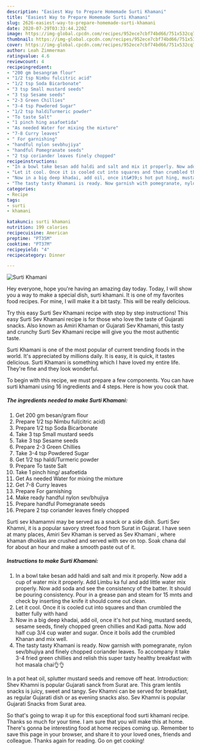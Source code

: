 ```yaml
---
description: "Easiest Way to Prepare Homemade Surti Khamani"
title: "Easiest Way to Prepare Homemade Surti Khamani"
slug: 2626-easiest-way-to-prepare-homemade-surti-khamani
date: 2020-07-29T03:33:44.220Z
image: https://img-global.cpcdn.com/recipes/952ece7cbf74bd66/751x532cq70/surti-khamani-recipe-main-photo.jpg
thumbnail: https://img-global.cpcdn.com/recipes/952ece7cbf74bd66/751x532cq70/surti-khamani-recipe-main-photo.jpg
cover: https://img-global.cpcdn.com/recipes/952ece7cbf74bd66/751x532cq70/surti-khamani-recipe-main-photo.jpg
author: Leah Zimmerman
ratingvalue: 4.6
reviewcount: 4
recipeingredient:
- "200 gm besangram flour"
- "1/2 tsp Nimbu fulcitric acid"
- "1/2 tsp Soda Bicarbonate"
- "3 tsp Small mustard seeds"
- "3 tsp Sesame seeds"
- "2-3 Green Chillies"
- "3-4 tsp Powdered Sugar"
- "1/2 tsp haldiTurmeric powder"
- "To taste Salt"
- "1 pinch hing asafoetida"
- "As needed Water for mixing the mixture"
- "7-8 Curry leaves"
- " For garnishing"
- "handful nylon sevbhujiya"
- "handful Pomegranate seeds"
- "2 tsp coriander leaves finely chopped"
recipeinstructions:
- "In a bowl take besan add haldi and salt and mix it properly. Now add a cup of water mix it properly. Add Limbu ka ful and add little water mix properly. Now add soda and see the consistency of the batter. It should be pouring consistency. Pour in a grease pan and steam for 15 mnts and check by inserting the knife it should come out clean."
- "Let it cool. Once it is cooled cut into squares and than crumbled the batter fully with hand"
- "Now in a big deep khadai, add oil, once it&#39;s hot put hing, mustard seeds, sesame seeds, finely chopped green chillies and Kadi patta. Now add half cup 3/4 cup water and sugar. Once it boils add the crumbled Khanan and mix well."
- "The tasty tasty Khamani is ready. Now garnish with pomegranate, nylon sev/bhujiya and finely chopped coriander leaves. To accompany it take 3-4 fried green chillies and relish this super tasty healthy breakfast with hot masala chai👌👌"
categories:
- Recipe
tags:
- surti
- khamani

katakunci: surti khamani 
nutrition: 199 calories
recipecuisine: American
preptime: "PT35M"
cooktime: "PT37M"
recipeyield: "4"
recipecategory: Dinner

---
```



![Surti Khamani](https://img-global.cpcdn.com/recipes/952ece7cbf74bd66/751x532cq70/surti-khamani-recipe-main-photo.jpg)

Hey everyone, hope you're having an amazing day today. Today, I will show you a way to make a special dish, surti khamani. It is one of my favorites food recipes. For mine, I will make it a bit tasty. This will be really delicious.

Try this easy Surti Sev Khamani recipe with step by step instructions! This easy Surti Sev Khamani recipe is for those who love the taste of Gujarati snacks. Also known as Amiri Khaman or Gujarati Sev Khamani, this tasty and crunchy Surti Sev Khamani recipe will give you the most authentic taste.

Surti Khamani is one of the most popular of current trending foods in the world. It's appreciated by millions daily. It is easy, it is quick, it tastes delicious. Surti Khamani is something which I have loved my entire life. They're fine and they look wonderful.


To begin with this recipe, we must prepare a few components. You can have surti khamani using 16 ingredients and 4 steps. Here is how you cook that.

<!--inarticleads1-->

##### The ingredients needed to make Surti Khamani:

1. Get 200 gm besan/gram flour
1. Prepare 1/2 tsp Nimbu ful(citric acid)
1. Prepare 1/2 tsp Soda Bicarbonate
1. Take 3 tsp Small mustard seeds
1. Take 3 tsp Sesame seeds
1. Prepare 2-3 Green Chillies
1. Take 3-4 tsp Powdered Sugar
1. Get 1/2 tsp haldi/Turmeric powder
1. Prepare To taste Salt
1. Take 1 pinch hing/ asafoetida
1. Get As needed Water for mixing the mixture
1. Get 7-8 Curry leaves
1. Prepare  For garnishing
1. Make ready handful nylon sev/bhujiya
1. Prepare handful Pomegranate seeds
1. Prepare 2 tsp coriander leaves finely chopped


Surti sev khamamni may be served as a snack or a side dish. Surti Sev Khamni, it is a popular savory street food from Surat in Gujarat. I have seen at many places, Amiri Sev Khaman is served as Sev Khamani , where khaman dhoklas are crushed and served with sev on top. Soak chana dal for about an hour and make a smooth paste out of it. 

<!--inarticleads2-->

##### Instructions to make Surti Khamani:

1. In a bowl take besan add haldi and salt and mix it properly. Now add a cup of water mix it properly. Add Limbu ka ful and add little water mix properly. Now add soda and see the consistency of the batter. It should be pouring consistency. Pour in a grease pan and steam for 15 mnts and check by inserting the knife it should come out clean.
1. Let it cool. Once it is cooled cut into squares and than crumbled the batter fully with hand
1. Now in a big deep khadai, add oil, once it&#39;s hot put hing, mustard seeds, sesame seeds, finely chopped green chillies and Kadi patta. Now add half cup 3/4 cup water and sugar. Once it boils add the crumbled Khanan and mix well.
1. The tasty tasty Khamani is ready. Now garnish with pomegranate, nylon sev/bhujiya and finely chopped coriander leaves. To accompany it take 3-4 fried green chillies and relish this super tasty healthy breakfast with hot masala chai👌👌


In a pot heat oil, splutter mustard seeds and remove off heat. Introduction: Shev Khamni is popular Gujarati sanck from Surat are. This gram lentils snacks is juicy, sweet and tangy. Sev Khamni can be served for breakfast, as regular Gujarati dish or as evening snacks also. Sev Khamni is popular Gujarati Snacks from Surat area. 

So that's going to wrap it up for this exceptional food surti khamani recipe. Thanks so much for your time. I am sure that you will make this at home. There's gonna be interesting food at home recipes coming up. Remember to save this page in your browser, and share it to your loved ones, friends and colleague. Thanks again for reading. Go on get cooking!
